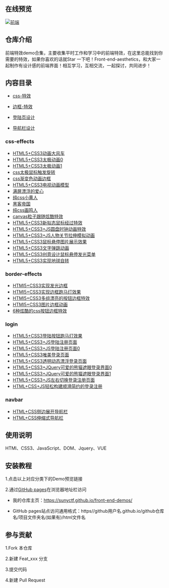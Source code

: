 ## 在线预览

[![前端](https://raw.githubusercontent.com/sunyctf/front-end-demos/main/images/qcode.gif "前端")](https://sunyctf.github.io/front-end-demos/)

## 仓库介绍

前端特效demo合集，主要收集平时工作和学习中的前端特效，在这里总能找到你需要的特效，如果你喜欢的话就Star 一下吧！Front-end-aesthetics，和大家一起制作有设计感的前端界面！相互学习，互相交流，一起探讨，共同进步！

## 内容目录

- [css-特效](#css-effects)

- [边框-特效](#border-effects)
- [登陆页设计](#login)
- [导航栏设计](#navbar)

### css-effects

- [HTML5+CSS3动画大风车](https://sunyctf.github.io/front-end-demos/css-effects/HTML5+CSS3动画大风车.html)
- [HTML5+CSS3太极动画0](https://sunyctf.github.io/front-end-demos/css-effects/HTML5+CSS3太极动画0.html)
- [HTML5+CSS3太极动画1](https://sunyctf.github.io/front-end-demos/css-effects/HTML5+CSS3太极动画1.html)
- [css太极鼠标触发旋转](https://sunyctf.github.io/front-end-demos/css-effects/css太极鼠标触发旋转.html)
- [css渐变色动画边框](https://sunyctf.github.io/front-end-demos/css-effects/css渐变色动画边框.html)
- [HTML5+CSS3电视动画模型](https://sunyctf.github.io/front-end-demos/css-effects/HTML5+CSS3电视动画模型.html)
- [满屏漂浮的爱心](https://sunyctf.github.io/front-end-demos/css-effects/满屏漂浮的爱心.html)
- [纯css小黄人](https://sunyctf.github.io/front-end-demos/css-effects/纯css小黄人.html)
- [黑客帝国](https://sunyctf.github.io/front-end-demos/css-effects/黑客帝国.html)
- [纯css画鸣人](https://sunyctf.github.io/front-end-demos/css-effects/纯css画鸣人.html)
- [canvas粒子跟随炫酷特效](https://sunyctf.github.io/front-end-demos/css-effects/canvas粒子跟随炫酷特效.html)
- [HTML5+CSS3新拟态鼠标经过特效](https://sunyctf.github.io/front-end-demos/css-effects/HTML5+CSS3新拟态鼠标经过特效/index.html)
- [HTML5+CSS3+JS圆盘时钟动画特效](https://sunyctf.github.io/front-end-demos/css-effects/HTML5+CSS3+JS圆盘时钟动画特效/index.html)
- [HTML5+CSS3+JS人物关节拉伸模拟动画](https://sunyctf.github.io/front-end-demos/css-effects/HTML5+CSS3+JS人物关节拉伸模拟动画/index.html)
- [HTML5+CSS3鼠标悬停图片展示效果](https://sunyctf.github.io/front-end-demos/css-effects/HTML5+CSS3鼠标悬停图片展示效果/index.html)
- [HTML5+CSS3文字弹跳动画](https://sunyctf.github.io/front-end-demos/css-effects/HTML5+CSS3文字弹跳动画/index.html)
- [HTML5+CSS3创意设计鼠标悬停发光菜单](https://sunyctf.github.io/front-end-demos/css-effects/HTML5+CSS3创意设计鼠标悬停发光菜单/index.html)
- [HTML5+CSS3实现地球自转](https://sunyctf.github.io/front-end-demos/css-effects/HTML5+CSS3实现地球自转/index.html)

### border-effects

- [HTMl5+CSS3实现发光边框](https://sunyctf.github.io/front-end-demos/border-effects/HTMl5+CSS3实现发光边框.html)
- [HTMl5+CSS3实现边框跑马灯效果](https://sunyctf.github.io/front-end-demos/border-effects/HTMl5+CSS3实现边框跑马灯效果.html)
- [HTMl5+CSS3多组漂亮的按钮边框特效](https://sunyctf.github.io/front-end-demos/border-effects/HTMl5+CSS3多组漂亮的按钮边框特效.html)
- [HTMl5+CSS3图片边框动画](https://sunyctf.github.io/front-end-demos/border-effects/HTMl5+CSS3图片边框动画/Demo.html)
- [6种炫酷的css按钮边框特效](https://sunyctf.github.io/front-end-demos/border-effects/6种炫酷的css按钮边框特效/index.html)

### login

- [HTML5+CSS3登陆按钮跑马灯效果](https://sunyctf.github.io/front-end-demos/login/HTML5+CSS3登陆按钮跑马灯效果/index.html)
- [HTML5+CSS3+JS登陆注册页面](https://sunyctf.github.io/front-end-demos/login/HTML5+CSS3+JS登陆注册页面/index.html)
- [HTML5+CSS3+JS登陆注册页面0](https://sunyctf.github.io/front-end-demos/login/HTML5+CSS3+JS登陆注册页面0/signin.html)
- [HTML5+CSS3唯美登录页面](https://sunyctf.github.io/front-end-demos/login/HTML5+CSS3唯美登录页面.html)
- [HTML5+CSS3透明动态漂浮登录页面](https://sunyctf.github.io/front-end-demos/login/HTML5+CSS3透明动态漂浮登录页面/index.html)
- [HTML5+CSS3+JQuery可爱的熊猫遮眼登录界面0](https://sunyctf.github.io/front-end-demos/login/HTML5+CSS3+JQuery可爱的熊猫遮眼登录界面0/index.html)
- [HTML5+CSS3+JQuery可爱的熊猫遮眼登录界面1](https://sunyctf.github.io/front-end-demos/login/HTML5+CSS3+JQuery可爱的熊猫遮眼登录界面1/index.html)
- [HTML5+CSS3+JS左右切换登录注册页面](https://sunyctf.github.io/front-end-demos/login/HTML5+CSS3+JS左右切换登录注册页面/index.html)
- [HTML+CSS+JS轻松构建顺滑简约的登录注册](https://sunyctf.github.io/front-end-demos/login/HTML+CSS+JS轻松构建顺滑简约的登录注册/index.html)

### navbar

- [HTML+CSS侧边展开导航栏](https://sunyctf.github.io/front-end-demos/navbar/HTML5+CSS3侧边展开导航栏/index.html)
- [HTML+CSS伸缩式导航栏](https://sunyctf.github.io/front-end-demos/navbar/HTML5+CSS3伸缩式导航栏/index.html)

## 使用说明

HTMl、CSS3、JavaScript、DOM、Jquery、VUE

## 安装教程

1.点击以上对应分类下的Demo预览链接

2.通过[GitHub pages](https://pages.github.com/ "去了解GitHub pages")在浏览器地址栏访问

- 我的仓库主页：https://sunyctf.github.io/front-end-demos/

- GitHub pages站点访问通用格式：https//github用户名.github.io/github仓库名/项目文件夹名(如果有)/html文件名

## 参与贡献

1.Fork 本仓库

2.新建 Feat_xxx 分支

3.提交代码

4.新建 Pull Request
